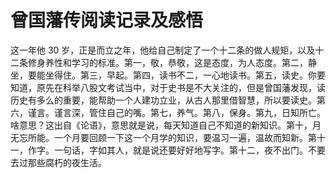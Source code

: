 # 曾国藩传阅读记录及感悟
这一年他 30 岁，正是而立之年，他给自己制定了一个十二条的做人规矩，以及十二条修身养性和学习的标准。第一，敬，恭敬，这是态度，为人态度。第二，静坐，要能坐得住。第三，早起。第四，读书不二，一心地读书。第五，读史。你要知道，原先在科举八股文考试当中，对于史书是不大关注的，但是曾国藩发现，读历史有多么的重要，能帮助一个人建功立业，从古人那里借智慧，所以要读史。第六，谨言。谨言深，管住自己的嘴。第七，养气。第八，保身。第九，日知所亡。啥意思？这出自《论语》，意思就是说，每天知道自己不知道的新知识。第十，月无忘所能。一个月要回顾一下这一个月学的知识，要温习一遍，温故而知新。第十一，作字。一句话，字如其人，就是说还要好好地写字。第十二，夜不出门。不要去过那些腐朽的夜生活。